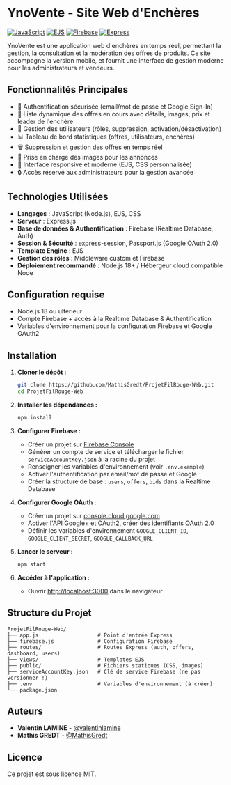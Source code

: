 # YnoVente - Site Web d'Enchères

[![JavaScript](https://img.shields.io/badge/JavaScript-ES6-yellow)](https://developer.mozilla.org/fr/docs/Web/JavaScript)
[![EJS](https://img.shields.io/badge/EJS-3.1.9-blue)](https://ejs.co/)
[![Firebase](https://img.shields.io/badge/Firebase-10.0.0-orange)](https://firebase.google.com/)
[![Express](https://img.shields.io/badge/Express-4.18.2-green)](https://expressjs.com/fr/)

YnoVente est une application web d'enchères en temps réel, permettant la gestion, la consultation et la modération des offres de produits. Ce site accompagne la version mobile, et fournit une interface de gestion moderne pour les administrateurs et vendeurs.

## Fonctionnalités Principales

- 🔐 Authentification sécurisée (email/mot de passe et Google Sign-In)
- 🛒 Liste dynamique des offres en cours avec détails, images, prix et leader de l'enchère
- 👤 Gestion des utilisateurs (rôles, suppression, activation/désactivation)
- 📊 Tableau de bord statistiques (offres, utilisateurs, enchères)
- 🗑️ Suppression et gestion des offres en temps réel
- 📸 Prise en charge des images pour les annonces
- 🎨 Interface responsive et moderne (EJS, CSS personnalisée)
- 🔒 Accès réservé aux administrateurs pour la gestion avancée

## Technologies Utilisées

- **Langages** : JavaScript (Node.js), EJS, CSS
- **Serveur** : Express.js
- **Base de données & Authentification** : Firebase (Realtime Database, Auth)
- **Session & Sécurité** : express-session, Passport.js (Google OAuth 2.0)
- **Template Engine** : EJS
- **Gestion des rôles** : Middleware custom et Firebase
- **Déploiement recommandé** : Node.js 18+ / Hébergeur cloud compatible Node

## Configuration requise

- Node.js 18 ou ultérieur
- Compte Firebase + accès à la Realtime Database & Authentification
- Variables d'environnement pour la configuration Firebase et Google OAuth2

## Installation

1. **Cloner le dépôt :**
   ```bash
   git clone https://github.com/MathisGredt/ProjetFilRouge-Web.git
   cd ProjetFilRouge-Web
   ```

2. **Installer les dépendances :**
   ```bash
   npm install
   ```

3. **Configurer Firebase :**
   - Créer un projet sur [Firebase Console](https://console.firebase.google.com/)
   - Générer un compte de service et télécharger le fichier `serviceAccountKey.json` à la racine du projet
   - Renseigner les variables d'environnement (voir `.env.example`)
   - Activer l'authentification par email/mot de passe et Google
   - Créer la structure de base : `users`, `offers`, `bids` dans la Realtime Database

4. **Configurer Google OAuth :**
   - Créer un projet sur [console.cloud.google.com](https://console.cloud.google.com/)
   - Activer l'API Google+ et OAuth2, créer des identifiants OAuth 2.0
   - Définir les variables d'environnement `GOOGLE_CLIENT_ID`, `GOOGLE_CLIENT_SECRET`, `GOOGLE_CALLBACK_URL`

5. **Lancer le serveur :**
   ```bash
   npm start
   ```

6. **Accéder à l'application :**
   - Ouvrir [http://localhost:3000](http://localhost:3000) dans le navigateur

## Structure du Projet

```
ProjetFilRouge-Web/
├── app.js                   # Point d'entrée Express
├── firebase.js              # Configuration Firebase
├── routes/                  # Routes Express (auth, offers, dashboard, users)
├── views/                   # Templates EJS
├── public/                  # Fichiers statiques (CSS, images)
├── serviceAccountKey.json   # Clé de service Firebase (ne pas versionner !)
├── .env                     # Variables d'environnement (à créer)
└── package.json
```

## Auteurs

- **Valentin LAMINE** - [@valentinlamine](https://github.com/valentinlamine)
- **Mathis GREDT** - [@MathisGredt](https://github.com/MathisGredt)

## Licence

Ce projet est sous licence MIT.
